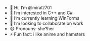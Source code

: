 - 👋 Hi, I’m @miral2701
- 👀 I’m interested in C++ and C#
- 🌱 I’m currently learning WinForms
- 💞️ I’m looking to collaborate on work
- 😄 Pronouns: she?her
- ⚡ Fun fact: i like anime and hamsters

<!---
miral2701/miral2701 is a ✨ special ✨ repository because its `README.md` (this file) appears on your GitHub profile.
You can click the Preview link to take a look at your changes.
--->
